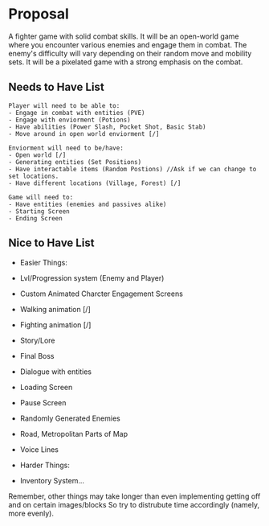# Proposal 

A fighter game with solid combat skills. It will be an open-world game where you encounter various enemies and engage them in combat. The enemy's difficulty will vary depending on their random move and mobility sets. It will be a pixelated game with a strong emphasis on the combat.

## Needs to Have List

    Player will need to be able to:
    - Engage in combat with entities (PVE)
    - Engage with enviorment (Potions)
    - Have abilities (Power Slash, Pocket Shot, Basic Stab) 
    - Move around in open world enviorment [/]

    Enviorment will need to be/have:
    - Open world [/]
    - Generating entities (Set Positions)
    - Have interactable items (Random Postions) //Ask if we can change to set locations.
    - Have different locations (Village, Forest) [/]

    Game will need to:
    - Have entities (enemies and passives alike)
    - Starting Screen
    - Ending Screen

## Nice to Have List

- Easier Things:
- Lvl/Progression system (Enemy and Player)
- Custom Animated Charcter Engagement Screens 
- Walking animation [/]
- Fighting animation [/]
- Story/Lore
- Final Boss
- Dialogue with entities
- Loading Screen 
- Pause Screen
- Randomly Generated Enemies 
- Road, Metropolitan Parts of Map
- Voice Lines 

- Harder Things:
- Inventory System...

Remember, other things may take longer than even implementing getting off and on certain images/blocks
So try to distrubute time accordingly (namely, more evenly).
